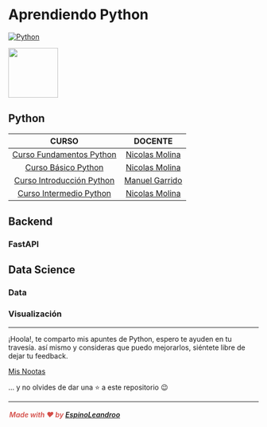 # Aprendiendo Python

[![Python](https://img.shields.io/badge/Python-3.9+-yellow?style=for-the-badge&logo=python&logoColor=white&labelColor=101010)](https://python.org)

<img src="icon.ico" width="100"/>

## Python

| CURSO                                                     | DOCENTE                                           |
| :-------------------------------------------------------: | :-----------------------------------------------: |
| [Curso Fundamentos Python](./curso_fundamentos_python)    | [Nicolas Molina](https://twitter.com/nicobytes)   | 
| [Curso Básico Python](./curso_basico_python)              | [Nicolas Molina](https://twitter.com/nicobytes)   |
| [Curso Introducción Python](./curso_introduccion_python)  | [Manuel Garrido](https://twitter.com/manugarri)   |
| [Curso Intermedio Python](./curso_intermedio_python)      | [Nicolas Molina](https://twitter.com/nicobytes)   |

## Backend
### FastAPI
## Data Science
### Data
### Visualización

---
¡Hoola!, te comparto mis apuntes de Python, espero te ayuden en tu travesía. así mismo y consideras que puedo mejorarlos, siéntete libre de dejar tu feedback.

[Mis Nootas](https://oval-surgeon-bc2.notion.site/Python-5dd31fcbfe324eefaf506a690c54a5a7)

... y no olvides de dar una ⭐️ a este repositorio 😉

---
<div style="max-width: 100%; width: 100%; white-space: pre-wrap; word-break: break-word; caret-color: rgb(55, 53, 47); padding: 3px 2px;"><span style="font-style:italic;font-weight:600;color:rgba(212, 76, 71, 1);fill:rgba(212, 76, 71, 1)">Made with ❤️ by <a href ="https://espinoleandroo.github.io">EspinoLeandroo</a></span></div></div>
